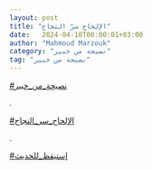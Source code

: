 ```yaml
---
layout: post
title: "الإلحاح سرّ النجاح"
date:   2024-04-10T00:00:01+03:00
author: "Mahmoud Marzouk"
category: "نصيحة من خبير"
tag: "نصيحة من خبير"
---
```



[<u>\#نصيحة\_من\_خبير</u>](https://www.facebook.com/hashtag/%D9%86%D8%B5%D9%8A%D8%AD%D8%A9_%D9%85%D9%86_%D8%AE%D8%A8%D9%8A%D8%B1?__eep__=6&__cft__%5b0%5d=AZVFJ0DQyPvNUfMRF4doz76XaNI35W-R4FYPajYelF3J7fSOrCzGez7RAxBCYNQyXBAyyBeqv_raW7HETYUBXHiBs6MCskh1F7EDPUwsRNR9kTUWDPGpdr2ZjwehePEvt9WB3M69CjuyfpOQgVQ-cJXZekW9DReaTNkrPMJjPNNOLQ&__tn__=*NK-R)

.

[<u>\#الإلحاح\_سر\_النجاح</u>](https://www.facebook.com/hashtag/%D8%A7%D9%84%D8%A5%D9%84%D8%AD%D8%A7%D8%AD_%D8%B3%D8%B1_%D8%A7%D9%84%D9%86%D8%AC%D8%A7%D8%AD?__eep__=6&__cft__%5b0%5d=AZVFJ0DQyPvNUfMRF4doz76XaNI35W-R4FYPajYelF3J7fSOrCzGez7RAxBCYNQyXBAyyBeqv_raW7HETYUBXHiBs6MCskh1F7EDPUwsRNR9kTUWDPGpdr2ZjwehePEvt9WB3M69CjuyfpOQgVQ-cJXZekW9DReaTNkrPMJjPNNOLQ&__tn__=*NK-R)

.

[<u>\#إستيقظ\_للحديث</u>](https://www.facebook.com/hashtag/%D8%A5%D8%B3%D8%AA%D9%8A%D9%82%D8%B8_%D9%84%D9%84%D8%AD%D8%AF%D9%8A%D8%AB?__eep__=6&__cft__%5b0%5d=AZVFJ0DQyPvNUfMRF4doz76XaNI35W-R4FYPajYelF3J7fSOrCzGez7RAxBCYNQyXBAyyBeqv_raW7HETYUBXHiBs6MCskh1F7EDPUwsRNR9kTUWDPGpdr2ZjwehePEvt9WB3M69CjuyfpOQgVQ-cJXZekW9DReaTNkrPMJjPNNOLQ&__tn__=*NK-R)
